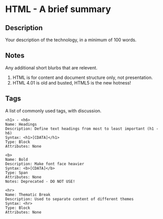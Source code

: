 HTML - A brief summary
======================

Description
-----------

Your description of the technology, in a minimum of 100 words.

Notes
-----

Any additional short blurbs that are relevent.

1. HTML is for content and document structure only, not presentation.
1. HTML 4.01 is old and busted, HTML5 is the new hotness!

Tags
----

A list of commonly used tags, with discussion.

    <h1> - <h6>
    Name: Headings
    Description: Define text headings from most to least important (h1 - h6)
    Syntax: <h1>[CDATA]</h1>
    Type: Block
    Attributes: None

    <b>
    Name: Bold
    Description: Make font face heavier
    Syntax: <b>[CDATA]</b>
    Type: Span
    Attributes: None
    Notes: Deprecated - DO NOT USE!

    <hr>
    Name: Thematic Break
    Description: Used to separate content of different themes
    Syntax: <hr>
    Type: Block
    Attributes: None
    
